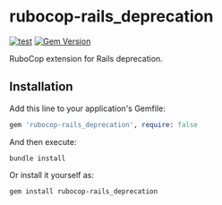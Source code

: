 # rubocop-rails_deprecation

[![test](https://github.com/r7kamura/rubocop-rails_deprecation/actions/workflows/test.yml/badge.svg)](https://github.com/r7kamura/rubocop-rails_deprecation/actions/workflows/test.yml)
[![Gem Version](https://badge.fury.io/rb/rubocop-rails_deprecation.svg)](https://rubygems.org/gems/rubocop-rails_deprecation)

RuboCop extension for Rails deprecation.

## Installation

Add this line to your application's Gemfile:

```ruby
gem 'rubocop-rails_deprecation', require: false
```

And then execute:

```
bundle install
```

Or install it yourself as:

```
gem install rubocop-rails_deprecation
```
